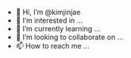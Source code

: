 - 👋 Hi, I’m @kimjinjae
- 👀 I’m interested in ...
- 🌱 I’m currently learning ...
- 💞️ I’m looking to collaborate on ...
- 📫 How to reach me ...

<!---
kimjinjae/kimjinjae is a ✨ special ✨ repository because its `README.md` (this file) appears on your GitHub profile.
You can click the Preview link to take a look at your changes.
--->
